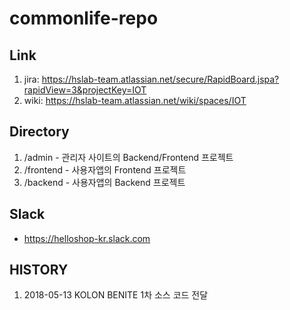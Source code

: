 # commonlife-repo
## Link 
1. jira: https://hslab-team.atlassian.net/secure/RapidBoard.jspa?rapidView=3&projectKey=IOT
2. wiki: https://hslab-team.atlassian.net/wiki/spaces/IOT

## Directory 
1. /admin - 관리자 사이트의 Backend/Frontend 프로젝트 
2. /frontend - 사용자앱의 Frontend 프로젝트
3. /backend - 사용자앱의 Backend 프로젝트 

## Slack
- https://helloshop-kr.slack.com


## HISTORY 
1. 2018-05-13  KOLON BENITE 1차 소스 코드 전달 
